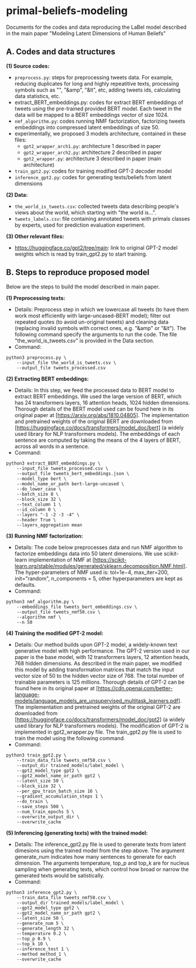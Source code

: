 # primal-beliefs-modeling
Documents for the codes and data reproducing the LaBel model described in the main paper "Modeling Latent Dimensions of Human Beliefs"

## A. Codes and data structures

**(1) Source codes:**
 + `preprocess.py`: 
   steps for preprocessing tweets data. For example, reducing duplicates for long and highly repeatitive texts, processing symbols such as "<newline>", "&amp", "&lt", etc, adding tweets ids, calculating data statistics, etc.
 + extract_BERT_embeddings.py: 
   codes for extract BERT embeddings of tweets using the pre-trained provided BERT model. Each tweet in the data will be mapped to a BERT embeddings vector of size 1024.
 + `nmf_algorithm.py`: 
   codes running NMF factorization, factorizing tweets embeddings into compressed latent embeddings of size 50.
 + experimentally, we proposed 3 models architecture, contained in these files:
	- `gpt2_wrapper_arch1.py`: 
          architecture 1 described in paper
	- `gpt2_wrapper_arch2.py`: 
          architecture 2 described in paper
	- `gpt2_wrapper.py`: 
          architecture 3 described in paper (main architecture)
 + `train_gpt2.py`: 
   codes for training modified GPT-2 decoder model
 + `inference_gpt2.py`: 
   codes for generating texts/beliefs from latent dimensions
 

**(2) Data:**
 - `the_world_is_tweets.csv`: collected tweets data describing people's views about the world, which starting with "the world is...".
 - `tweets_labels.csv`: file containing annotated tweets with primals classes by experts, used for prediction evaluation experiment.

**(3) Other relevant files:**
 - https://huggingface.co/gpt2/tree/main: link to original GPT-2 model weights which is read by train_gpt2.py to start training.



## B. Steps to reproduce proposed model
  
Below are the steps to build the model described in main paper.


**(1) Preprocessing texts:**
 + Details:
Preprocess step in which we lowercase all tweets (to have them work most efficiently with large-uncased-BERT model); filter out repeated quotes (to avoid un-original tweets) and cleaning data (replacing invalid symbols with correct ones, e.g. "&amp" or "&lt"). The following command specify the arguments to run the code. The file "the_world_is_tweets.csv" is provided in the Data section.  
 + Command:
```
python3 preprocess.py \
	--input_file the_world_is_tweets.csv \
	--output_file tweets_processed.csv
```

**(2) Extracting BERT embeddings:**
 + Details:
In this step, we feed the processed data to BERT model to extract BERT embeddings. We used the large version of BERT, which has 24 transformers layers, 16 attention heads, 1024 hidden dimensions. Thorough details of the BERT model used can be found here in its original paper at [https://arxiv.org/abs/1810.04805]. The implementation and pretrained weights of the original BERT are downloaded from [https://huggingface.co/docs/transformers/model_doc/bert] (a widely used library for NLP transformers models). The embeddings of each sentence are computed by taking the means of the 4 layers of BERT, across all words in a sentence. 
 + Command:
```
python3 extract_BERT_embeddings.py \
	--input_file tweets_processed.csv \
	--output_file tweets_bert_embeddings.json \
	--model_type bert \
	--model_name_or_path bert-large-uncased \
	--do_lower_case \
 	--batch_size 8 \
	--block_size 32 \
	--text_column 1 \
	--id_column 0 \
	--layers "-1 -2 -3 -4" \
	--header True \
	--layers_aggregation mean 
```

**(3) Running NMF factorization:** 
 + Details:
The code below preprocesses data and run NMF algorithm to factorize embeddings data into 50 latent dimensions. We use scikit-learn implementation of NMF at [https://scikit-learn.org/stable/modules/generated/sklearn.decomposition.NMF.html]. The hyper-parameters of NMF used is: tol=1e−4, max_iter=200, init="random", n_components = 5, other hyperparameters are kept as defaults.
 + Command:
```  
python3 nmf_algorithm.py \
	--embeddings_file tweets_bert_embeddings.csv \
	--output_file tweets_nmf50.csv \
	--algorithm nmf \
	--n 50
```

**(4) Training the modified GPT-2 model:**
 + Details:
Our method builds upon GPT-2 model, a widely-known text generative model with high performance. The GPT-2 version used in our paper is the base model, with 12 transformers layers, 12 attention heads, 768 hidden dimensions. As described in the main paper, we modified this model by adding transformation matrices that match the input vector size of 50 to the hidden vector size of 768. The total number of trainable parameters is 125 millions. Thorough details of GPT-2 can be found here in its original paper at [https://cdn.openai.com/better-language-models/language_models_are_unsupervised_multitask_learners.pdf]. The implementation and pretrained weights of the original GPT-2 are downloaded from [https://huggingface.co/docs/transformers/model_doc/gpt2] (a widely used library for NLP transformers models). The modification of GPT-2 is implemented in gpt2_wrapper.py file. The train_gpt2.py file is used to train the model using the following command.
 + Command:
```  
python3 train_gpt2.py \
	--train_data_file tweets_nmf50.csv \
	--output_dir trained_models/label_model \
	--gpt2_model_type gpt2 \
	--gpt2_model_name_or_path gpt2 \
	--latent_size 50 \
	--block_size 32 \
	--per_gpu_train_batch_size 16 \
	--gradient_accumulation_steps 1 \
	--do_train \
	--save_steps 500 \
	--num_train_epochs 5 \
	--overwrite_output_dir \
	--overwrite_cache
```

**(5) Inferencing (generating texts) with the trained model:**
 + Details:
The inference_gpt2.py file is used to generate texts from latent dimesions using the trained model from the step above. The argument generate_num indicates how many sentences to generate for each dimension. The arguments temperature, top_p and top_k are for nucleus sampling when generating texts, which control how broad or narrow the generated texts would be satistically. 
 + Command:
```  
python3 inference_gpt2.py \
	--train_data_file tweets_nmf50.csv \
	--output_dir trained_models/label_model \
	--gpt2_model_type gpt2 \
	--gpt2_model_name_or_path gpt2 \
	--latent_size 50 \
	--generate_num 5 \
	--generate_length 32 \
	--temperature 0.2 \
	--top_p 0.9 \
	--top_k 10 \
	--inference_test 1 \
	--method method_1 \
	--overwrite_cache
```


  
  
  
  
  
  
  
  
  
